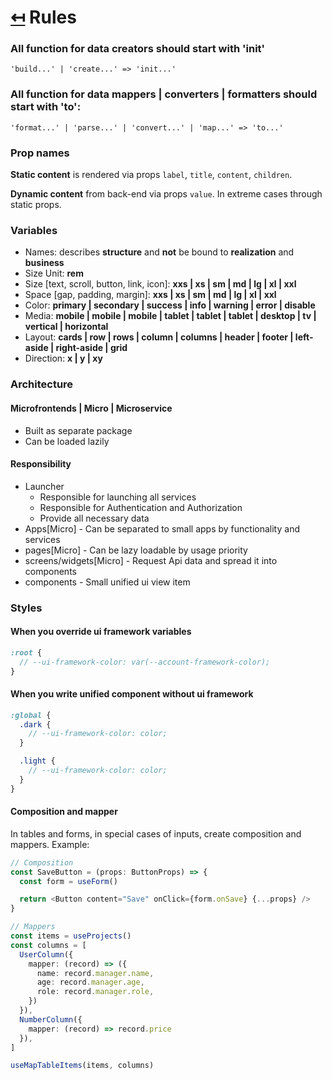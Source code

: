 # [↤](../README.md) Rules


### All function for data creators should start with 'init'
```
'build...' | 'create...' => 'init...'
```

### All function for data mappers | converters | formatters should start with 'to':
```
'format...' | 'parse...' | 'convert...' | 'map...' => 'to...'
```

### Prop names
__Static content__ is rendered via props `label`, `title`, `content`, `children`.

__Dynamic content__ from back-end via props `value`. In extreme cases through static props.

### Variables
- Names: describes __structure__ and __not__ be bound to __realization__ and __business__
- Size Unit: __rem__
- Size [text, scroll, button, link, icon]: __xxs | xs | sm | md | lg | xl | xxl__
- Space [gap, padding, margin]: __xxs | xs | sm | md | lg | xl | xxl__
- Color: __primary | secondary | success | info | warning | error | disable__
- Media: __mobile | mobile | mobile | tablet | tablet | tablet | desktop | tv | vertical | horizontal__
- Layout: __cards | row | rows | column | columns | header | footer | left-aside | right-aside | grid__
- Direction: __x | y | xy__

### Architecture
#### Microfrontends | Micro | Microservice
- Built as separate package
- Can be loaded lazily

#### Responsibility
- Launcher
  - Responsible for launching all services
  - Responsible for Authentication and Authorization
  - Provide all necessary data
- Apps[Micro] - Can be separated to small apps by functionality and services
- pages[Micro] - Can be lazy loadable by usage priority
- screens/widgets[Micro] - Request Api data and spread it into components
- components - Small unified ui view item

### Styles
#### When you override ui framework variables
```scss
:root {
  // --ui-framework-color: var(--account-framework-color);
}
```

#### When you write unified component without ui framework
```scss
:global {
  .dark {
    // --ui-framework-color: color;
  }

  .light {
    // --ui-framework-color: color;
  }
}
```

#### Composition and mapper
In tables and forms, in special cases of inputs, create composition and mappers. Example:

```typescript
// Composition
const SaveButton = (props: ButtonProps) => {
  const form = useForm()

  return <Button content="Save" onClick={form.onSave} {...props} />
}

// Mappers
const items = useProjects()
const columns = [
  UserColumn({
    mapper: (record) => ({
      name: record.manager.name,
      age: record.manager.age,
      role: record.manager.role,
    })
  }),
  NumberColumn({
    mapper: (record) => record.price
  }),
]

useMapTableItems(items, columns)
```
